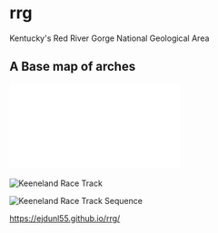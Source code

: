 # rrg

Kentucky's Red River Gorge National Geological Area

## A Base map of arches

![Kentucky's Red River Gorge National Geological Area](basemap/rrg.pdf)

![Keeneland Race Track](rrg/L7.jpg)

![Keeneland Race Track Sequence](rrg/L7race.gif)

https://ejdunl55.github.io/rrg/
